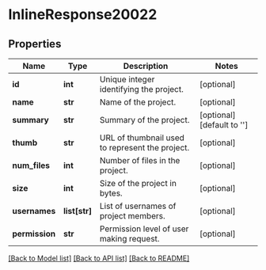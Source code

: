 # InlineResponse20022

## Properties
Name | Type | Description | Notes
------------ | ------------- | ------------- | -------------
**id** | **int** | Unique integer identifying the project. | [optional] 
**name** | **str** | Name of the project. | [optional] 
**summary** | **str** | Summary of the project. | [optional] [default to '']
**thumb** | **str** | URL of thumbnail used to represent the project. | [optional] 
**num_files** | **int** | Number of files in the project. | [optional] 
**size** | **int** | Size of the project in bytes. | [optional] 
**usernames** | **list[str]** | List of usernames of project members. | [optional] 
**permission** | **str** | Permission level of user making request. | [optional] 

[[Back to Model list]](../README.md#documentation-for-models) [[Back to API list]](../README.md#documentation-for-api-endpoints) [[Back to README]](../README.md)

